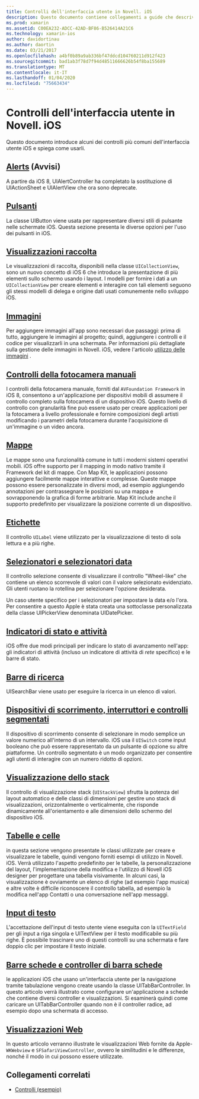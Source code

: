 ```yaml
---
title: Controlli dell'interfaccia utente in Novell. iOS
description: Questo documento contiene collegamenti a guide che descrivono i vari controlli dell'interfaccia utente iOS disponibili per gli sviluppatori Novell. iOS. Il contenuto collegato illustra gli avvisi, i pulsanti, le visualizzazioni di raccolta, le immagini, i controlli manuali della fotocamera, le mappe, le etichette, i selezionatori, le selezioni di data e altro ancora.
ms.prod: xamarin
ms.assetid: C00EA232-ADCC-42AD-BF86-B526414A21C6
ms.technology: xamarin-ios
author: davidortinau
ms.author: daortin
ms.date: 03/21/2017
ms.openlocfilehash: a4bf0b89a9ab336bf47ddcd104760211d912f423
ms.sourcegitcommit: bad1ab3f78d7f94d48511666626b54f8ba155689
ms.translationtype: MT
ms.contentlocale: it-IT
ms.lasthandoff: 01/04/2020
ms.locfileid: "75663434"
---
```

# <a name="user-interface-controls-in-xamarinios"></a>Controlli dell'interfaccia utente in Novell. iOS

Questo documento introduce alcuni dei controlli più comuni dell'interfaccia utente iOS e spiega come usarli.

## <a name="alertsalertsmd"></a>[Alerts](alerts.md) (Avvisi)

A partire da iOS 8, UIAlertController ha completato la sostituzione di UIActionSheet e UIAlertView che ora sono deprecate.

## <a name="buttonsbuttonsmd"></a>[Pulsanti](buttons.md)

La classe UIButton viene usata per rappresentare diversi stili di pulsante nelle schermate iOS. Questa sezione presenta le diverse opzioni per l'uso dei pulsanti in iOS.

## <a name="collection-viewsuicollectionviewmd"></a>[Visualizzazioni raccolta](uicollectionview.md)

Le visualizzazioni di raccolta, disponibili nella classe `UICollectionView`, sono un nuovo concetto di iOS 6 che introduce la presentazione di più elementi sullo schermo usando i layout. I modelli per fornire i dati a un `UICollectionView` per creare elementi e interagire con tali elementi seguono gli stessi modelli di delega e origine dati usati comunemente nello sviluppo iOS.

## <a name="imagesimagemd"></a>[Immagini](image.md)

Per aggiungere immagini all'app sono necessari due passaggi: prima di tutto, aggiungere le immagini al progetto; quindi, aggiungere i controlli e il codice per visualizzarli in una schermata. Per informazioni più dettagliate sulla gestione delle immagini in Novell. iOS, vedere l'articolo [utilizzo delle immagini](~/ios/app-fundamentals/images-icons/index.md) .

## <a name="manual-camera-controlsintro-to-manual-camera-controlsmd"></a>[Controlli della fotocamera manuali](intro-to-manual-camera-controls.md)

I controlli della fotocamera manuale, forniti dal `AVFoundation Framework` in iOS 8, consentono a un'applicazione per dispositivi mobili di assumere il controllo completo sulla fotocamera di un dispositivo iOS. Questo livello di controllo con granularità fine può essere usato per creare applicazioni per la fotocamera a livello professionale e fornire composizioni degli artisti modificando i parametri della fotocamera durante l'acquisizione di un'immagine o un video ancora.

## <a name="mapsios-mapsindexmd"></a>[Mappe](ios-maps/index.md)

Le mappe sono una funzionalità comune in tutti i moderni sistemi operativi mobili. iOS offre supporto per il mapping in modo nativo tramite il Framework del kit di mappe. Con Map Kit, le applicazioni possono aggiungere facilmente mappe interattive e complesse. Queste mappe possono essere personalizzate in diversi modi, ad esempio aggiungendo annotazioni per contrassegnare le posizioni su una mappa e sovrapponendo la grafica di forme arbitrarie. Map Kit include anche il supporto predefinito per visualizzare la posizione corrente di un dispositivo.

## <a name="labelslabelsmd"></a>[Etichette](labels.md)

Il controllo `UILabel` viene utilizzato per la visualizzazione di testo di sola lettura e a più righe.

## <a name="pickers-and-date-pickerspickermd"></a>[Selezionatori e selezionatori data](picker.md)

Il controllo selezione consente di visualizzare il controllo "Wheel-like" che contiene un elenco scorrevole di valori con il valore selezionato evidenziato. Gli utenti ruotano la rotellina per selezionare l'opzione desiderata.

Un caso utente specifico per i selezionatori per impostare la data e/o l'ora. Per consentire a questo Apple è stata creata una sottoclasse personalizzata della classe UIPickerView denominata UIDatePicker.

## <a name="progress-and-activity-indicatorsprogress-activity-indicatormd"></a>[Indicatori di stato e attività](progress-activity-indicator.md)

iOS offre due modi principali per indicare lo stato di avanzamento nell'app: gli indicatori di attività (incluso un indicatore di attività di _rete_ specifico) e le barre di stato.

## <a name="search-barssearchbarmd"></a>[Barre di ricerca](searchbar.md)

UISearchBar viene usato per eseguire la ricerca in un elenco di valori. 

## <a name="sliders-switches-and-segmented-controlsslider-switch-segmented-controlsmd"></a>[Dispositivi di scorrimento, interruttori e controlli segmentati](slider-switch-segmented-controls.md)

Il dispositivo di scorrimento consente di selezionare in modo semplice un valore numerico all'interno di un intervallo. iOS usa il `UISwitch` come input booleano che può essere rappresentato da un pulsante di opzione su altre piattaforme. Un controllo segmentato è un modo organizzato per consentire agli utenti di interagire con un numero ridotto di opzioni.

## <a name="stack-viewuistackviewmd"></a>[Visualizzazione dello stack](uistackview.md)

Il controllo di visualizzazione stack (`UIStackView`) sfrutta la potenza del layout automatico e delle classi di dimensioni per gestire uno stack di visualizzazioni, orizzontalmente o verticalmente, che risponde dinamicamente all'orientamento e alle dimensioni dello schermo del dispositivo iOS.

## <a name="tables-and-cellstablesindexmd"></a>[Tabelle e celle](tables/index.md)

in questa sezione vengono presentate le classi utilizzate per creare e visualizzare le tabelle, quindi vengono forniti esempi di utilizzo in Novell. iOS. Verrà utilizzato l'aspetto predefinito per le tabelle, la personalizzazione del layout, l'implementazione della modifica e l'utilizzo di Novell iOS designer per progettare una tabella visivamente. In alcuni casi, la visualizzazione è ovviamente un elenco di righe (ad esempio l'app musica) e altre volte è difficile riconoscere il controllo tabella, ad esempio la modifica nell'app Contatti o una conversazione nell'app messaggi.

## <a name="text-inputtext-inputmd"></a>[Input di testo](text-input.md)

L'accettazione dell'input di testo utente viene eseguita con la `UITextField` per gli input a riga singola e UITextView per il testo modificabile su più righe. È possibile trascinare uno di questi controlli su una schermata e fare doppio clic per impostare il testo iniziale.

## <a name="tab-bars-and-tab-bar-controllerscreating-tabbed-applicationsmd"></a>[Barre schede e controller di barra schede](creating-tabbed-applications.md)

le applicazioni iOS che usano un'interfaccia utente per la navigazione tramite tabulazione vengono create usando la classe UITabBarController. In questo articolo verrà illustrato come configurare un'applicazione a schede che contiene diversi controller e visualizzazioni. Si esaminerà quindi come caricare un UITabBarController quando non è il controller radice, ad esempio dopo una schermata di accesso.

## <a name="web-viewswebviewmd"></a>[Visualizzazioni Web](webview.md)

In questo articolo verranno illustrate le visualizzazioni Web fornite da Apple-`WKWebview` e `SFSafariViewController`, ovvero le similitudini e le differenze, nonché il modo in cui possono essere utilizzate.

## <a name="related-links"></a>Collegamenti correlati

- [Controlli (esempio)](https://docs.microsoft.com/samples/xamarin/ios-samples/controls)
